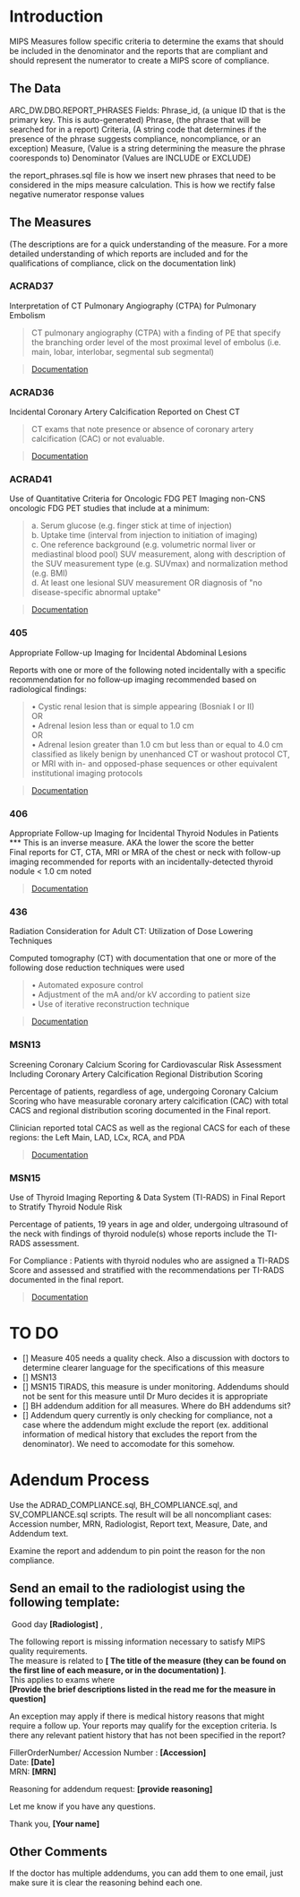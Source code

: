 # Introduction 
MIPS Measures follow specific criteria to determine the exams that should be included in the denominator and the reports that are compliant and should represent the numerator to create a MIPS score of compliance. 

## The Data 
ARC_DW.DBO.REPORT_PHRASES 
  Fields: Phrase_id, (a unique ID that is the primary key. This is auto-generated)
          Phrase, (the phrase that will be searched for in a report)
          Criteria, (A string code that determines if the presence of the phrase suggests compliance, noncompliance, or an exception)
          Measure, (Value is a string determining the measure the phrase cooresponds to)
          Denominator (Values are INCLUDE or EXCLUDE)
  
  the report_phrases.sql file is how we insert new phrases that need to be considered in the mips measure calculation. This is how we rectify false negative numerator response values 

## The Measures 
(The descriptions are for a quick understanding of the measure. For a more detailed understanding of which reports are included and for the qualifications of compliance, click on the documentation link)
### ACRAD37
Interpretation of CT Pulmonary Angiography (CTPA) for Pulmonary Embolism
  > CT pulmonary angiography (CTPA) with a finding of PE that specify the branching order level of the most proximal level of embolus (i.e. main, lobar, interlobar, segmental sub segmental)
  
  > [Documentation](https://www.acr.org/-/media/ACR/Files/Registries/QCDR/GRID-MIPS-Simplified-Measure-Specifications.pdf)

### ACRAD36
Incidental Coronary Artery Calcification Reported on Chest CT
  > CT exams that note presence or absence of coronary artery calcification (CAC) or not evaluable.
  
  > [Documentation](https://www.acr.org/-/media/ACR/Files/Registries/QCDR/GRID-MIPS-Simplified-Measure-Specifications.pdf)

### ACRAD41
Use of Quantitative Criteria for Oncologic FDG PET Imaging
  non-CNS oncologic FDG PET studies that include at a minimum:
  > a. Serum glucose (e.g. finger stick at time of injection) <br>
  > b. Uptake time (interval from injection to initiation of imaging) <br>
  > c. One reference background (e.g. volumetric normal liver or mediastinal blood pool) SUV measurement, along with description of the SUV measurement type (e.g. SUVmax) and normalization method (e.g. BMI) <br>
  > d. At least one lesional SUV measurement OR diagnosis of "no disease-specific abnormal uptake"

  > [Documentation](https://www.acr.org/-/media/ACR/Files/Registries/QCDR/GRID-MIPS-Simplified-Measure-Specifications.pdf)

### 405
Appropriate Follow-up Imaging for Incidental Abdominal Lesions

Reports with one or more of the following noted incidentally with a specific recommendation for no follow‐up imaging recommended based on radiological  findings: <br>
> • Cystic renal lesion that is simple appearing (Bosniak I or II) <br>
> OR <br>
> • Adrenal lesion less than or equal to 1.0 cm <br>
> OR <br>
> • Adrenal lesion greater than 1.0 cm but less than or equal to 4.0 cm classified as likely benign by unenhanced CT or 
washout protocol CT, or MRI with in- and opposed-phase sequences or other equivalent institutional imaging 
protocols 

  > [Documentation](https://qpp.cms.gov/docs/QPP_quality_measure_specifications/CQM-Measures/2020_Measure_405_MIPSCQM.pdf)

### 406
Appropriate Follow-up Imaging for Incidental Thyroid Nodules in Patients <br>
*** This is an inverse measure. AKA the lower the score the better <br>
Final reports for CT, CTA, MRI or MRA of the chest or neck with follow-up imaging recommended for reports with 
an incidentally-detected thyroid nodule < 1.0 cm noted

  > [Documentation](https://qpp.cms.gov/docs/QPP_quality_measure_specifications/CQM-Measures/2024_Measure_406_MIPSCQM.pdf)

### 436
Radiation Consideration for Adult CT: Utilization of Dose Lowering Techniques

Computed tomography (CT) with documentation 
that one or more of the following dose reduction techniques were used <br>
> • Automated exposure control <br>
> • Adjustment of the mA and/or kV according to patient size <br>
> • Use of iterative reconstruction technique

  > [Documentation](https://qpp.cms.gov/docs/QPP_quality_measure_specifications/CQM-Measures/2020_Measure_436_MIPSCQM.pdf)

### MSN13
 Screening Coronary Calcium Scoring for Cardiovascular Risk Assessment Including Coronary Artery Calcification Regional Distribution Scoring

Percentage of patients, regardless of age, undergoing Coronary Calcium 
Scoring who have measurable coronary artery calcification (CAC) with total 
CACS and regional distribution scoring documented in the Final report.

Clinician reported total CACS as well as the 
regional CACS for each of these regions: the Left Main, LAD, LCx, RCA, and 
PDA

  > [Documentation](https://www.acr.org/-/media/ACR/Files/Registries/QCDR/2022-QCDR-Simplified-Measure-Specifications.pdf)

  ### MSN15
 Use of Thyroid Imaging Reporting & Data System (TI-RADS) in Final Report to Stratify Thyroid Nodule Risk

Percentage of patients, 19 years in age and older, undergoing ultrasound of 
the neck with findings of thyroid nodule(s) whose reports include the TI-RADS assessment.

For Compliance : Patients with thyroid nodules who are assigned a 
TI-RADS Score and assessed and stratified with the recommendations per TI-RADS documented in the final report.


  > [Documentation](https://www.acr.org/-/media/ACR/Files/Registries/QCDR/2022-QCDR-Simplified-Measure-Specifications.pdf)




# TO DO 
- [] Measure 405 needs a quality check. Also a discussion with doctors to determine clearer language for the specifications of this measure 
- [] MSN13
- [] MSN15 TIRADS, this measure is under monitoring. Addendums should not be sent for this measure until Dr Muro decides it is appropriate
- [] BH addendum addition for all measures. Where do BH addendums sit?
- [] Addendum query currently is only checking for compliance, not a case where the addendum might exclude the report (ex. additional information of medical history that excludes the report from the denominator). We need to accomodate for this somehow. 

# Adendum Process
Use the ADRAD_COMPLIANCE.sql, BH_COMPLIANCE.sql, and SV_COMPLIANCE.sql scripts. The result will be all noncompliant cases: 
  Accession number, MRN, Radiologist, Report text, Measure, Date, and Addendum text. 

Examine the report and addendum to pin point the reason for the non compliance. 

## Send an email to the radiologist using the following template: 
​
Good day **[Radiologist]** , 

The following report is missing information necessary to satisfy MIPS quality requirements.  
The measure is related to **[ The title of the measure (they can be found on the first line of each measure, or in the documentation) ]**. <br>
This applies to exams where <br>
**[Provide the brief descriptions listed in the read me for the measure in question]**

An exception may apply if there is medical history reasons that might require a follow up. Your reports may qualify for the exception criteria.  Is there any relevant patient history that has not been specified in the report?

FillerOrderNumber/ Accession Number : **[Accession]** <br>
Date: **[Date]** <br>
MRN: **[MRN]** <br>

Reasoning for addendum request: **[provide reasoning]**

Let me know if you have any questions. 

Thank you, 
**[Your name]** 

Other Comments 
<br>
---
If the doctor has multiple addendums, you can add them to one email, just make sure it is clear the reasoning behind each one. 